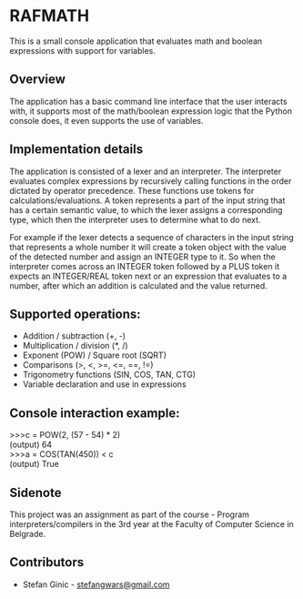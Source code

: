 # RAFMATH
This is a small console application that evaluates math and boolean expressions with support for variables.

## Overview
The application has a basic command line interface that the user interacts with, it supports most of the math/boolean expression logic that the Python console does, it even supports the use of variables.

## Implementation details
The application is consisted of a lexer and an interpreter. The interpreter evaluates complex expressions by recursively calling functions in the order dictated by operator precedence. These functions use tokens for calculations/evaluations.
A token represents a part of the input string that has a certain semantic value, to which the lexer assigns a corresponding type, which then the interpreter uses to determine what to do next.

For example if the lexer detects a sequence of characters in the input string that represents a whole number it will create a token object with the value of the detected number and assign an INTEGER type to it. So when the interpreter comes across an INTEGER token followed by a PLUS token it expects an INTEGER/REAL token next or an expression that evaluates to a number, after which an addition is calculated and the value returned.

## Supported operations:
* Addition / subtraction (+, -)
* Multiplication / division (*, /)
* Exponent (POW) / Square root (SQRT)
* Comparisons (>, <, >=, <=, ==, !=)
* Trigonometry functions (SIN, COS, TAN, CTG)
* Variable declaration and use in expressions

## Console interaction example:
\>>>c = POW(2, (57 - 54) * 2)<br>
(output)  64<br>
\>>>a = COS(TAN(450)) < c<br>
(output)  True<br>

## Sidenote
This project was an assignment as part of the course - Program interpreters/compilers in the 3rd year at the Faculty of Computer Science in Belgrade.

## Contributors
- Stefan Ginic - <stefangwars@gmail.com>

